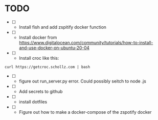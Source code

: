 # TODO

- [ ] - Install fish and add zspitify docker function

- [ ] - Install docker from https://www.digitalocean.com/community/tutorials/how-to-install-and-use-docker-on-ubuntu-20-04

- [ ] - Install croc like this: 

```shell
curl https://getcroc.schollz.com | bash
```

- [ ] - figure out run_server.py error. Could possibly seitch to node .js

- [ ] - Add secrets to github

- [ ] - install dotfiles

- [ ] - Figure out how to make a docker-compose of the zspotify docker

